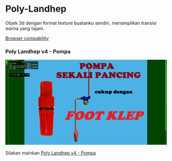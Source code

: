 # Poly-Landhep  
  
Objek 3d dengan format texture buatanku sendiri, menampilkan transisi warna yang tajam.

[Browser compability](https://developer.mozilla.org/en-US/docs/Web/API/WebGPU_API#browser_compatibility)
  
### Poly Landhep v4 - Pompa
![gambar utama1](Poly%20Landhep/v4/3d/pompa/Pompa%20FOOT%20KLEP.png)
  
Silakan mainkan [Poly Landhep v4 - Pompa](https://angkasamuhammad.github.io/Poly-Landhep/Poly%20Landhep/v4/Poly%20Landhep%20v4.html?resource=3d/pompa/reso.json&encoder=3d/pompa/enco.json&controller=3d/pompa/cont.json)  

